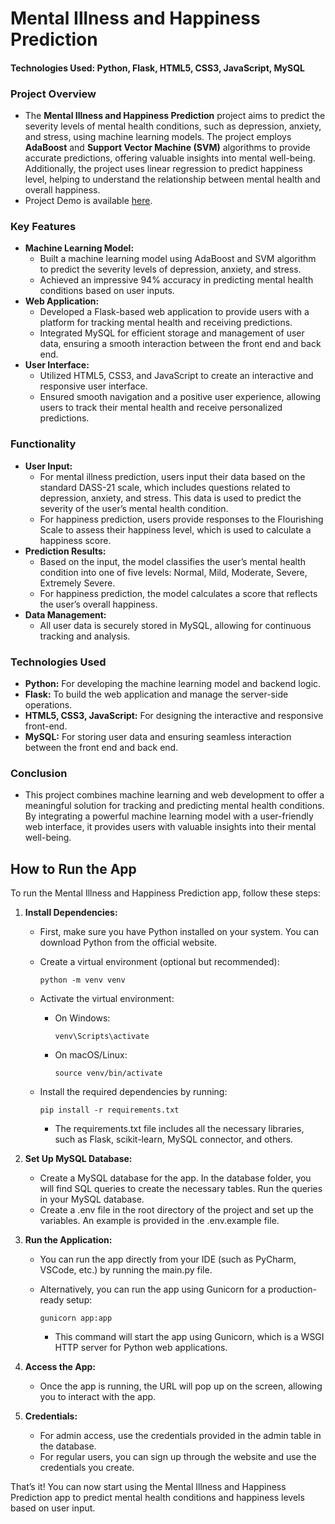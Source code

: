 # Mental Illness and Happiness Prediction

#### Technologies Used: Python, Flask, HTML5, CSS3, JavaScript, MySQL

### Project Overview

- The **Mental Illness and Happiness Prediction** project aims to predict the severity levels of mental health conditions, such as depression, anxiety, and stress, using machine learning models. The project employs **AdaBoost** and **Support Vector Machine (SVM)** algorithms to provide accurate predictions, offering valuable insights into mental well-being. Additionally, the project uses linear regression to predict happiness level, helping to understand the relationship between mental health and overall happiness.
- Project Demo is available [here](https://drive.google.com/file/d/1SBtCfBzXo0h1PzaLPApbVTBKBAZ8SjGC/view?usp=sharing).

### Key Features

- **Machine Learning Model:**
  - Built a machine learning model using AdaBoost and SVM algorithm to predict the severity levels of depression, anxiety, and stress.
  - Achieved an impressive 94% accuracy in predicting mental health conditions based on user inputs.
- **Web Application:**
  - Developed a Flask-based web application to provide users with a platform for tracking mental health and receiving predictions.
  - Integrated MySQL for efficient storage and management of user data, ensuring a smooth interaction between the front end and back end.
- **User Interface:**
  - Utilized HTML5, CSS3, and JavaScript to create an interactive and responsive user interface.
  - Ensured smooth navigation and a positive user experience, allowing users to track their mental health and receive personalized predictions.

### Functionality

- **User Input:**
  - For mental illness prediction, users input their data based on the standard DASS-21 scale, which includes questions related to depression, anxiety, and stress. This data is used to predict the severity of the user’s mental health condition.
  - For happiness prediction, users provide responses to the Flourishing Scale to assess their happiness level, which is used to calculate a happiness score.
- **Prediction Results:**
  - Based on the input, the model classifies the user’s mental health condition into one of five levels: Normal, Mild, Moderate, Severe, Extremely Severe.
  - For happiness prediction, the model calculates a score that reflects the user’s overall happiness.
- **Data Management:**
  - All user data is securely stored in MySQL, allowing for continuous tracking and analysis.

### Technologies Used

- **Python:** For developing the machine learning model and backend logic.
- **Flask:** To build the web application and manage the server-side operations.
- **HTML5, CSS3, JavaScript:** For designing the interactive and responsive front-end.
- **MySQL:** For storing user data and ensuring seamless interaction between the front end and back end.

### Conclusion

- This project combines machine learning and web development to offer a meaningful solution for tracking and predicting mental health conditions. By integrating a powerful machine learning model with a user-friendly web interface, it provides users with valuable insights into their mental well-being.

## How to Run the App

To run the Mental Illness and Happiness Prediction app, follow these steps:

1.  **Install Dependencies:**

    - First, make sure you have Python installed on your system. You can download Python from the official website.
    - Create a virtual environment (optional but recommended):

          python -m venv venv

    - Activate the virtual environment:

      - On Windows:

            venv\Scripts\activate

      - On macOS/Linux:

            source venv/bin/activate

    - Install the required dependencies by running:

          pip install -r requirements.txt

      - The requirements.txt file includes all the necessary libraries, such as Flask, scikit-learn, MySQL connector, and others.

2.  **Set Up MySQL Database:**

    - Create a MySQL database for the app. In the database folder, you will find SQL queries to create the necessary tables. Run the queries in your MySQL database.
    - Create a .env file in the root directory of the project and set up the variables. An example is provided in the .env.example file.

3.  **Run the Application:**

    - You can run the app directly from your IDE (such as PyCharm, VSCode, etc.) by running the main.py file.
    - Alternatively, you can run the app using Gunicorn for a production-ready setup:

          gunicorn app:app

      - This command will start the app using Gunicorn, which is a WSGI HTTP server for Python web applications.

4.  **Access the App:**

    - Once the app is running, the URL will pop up on the screen, allowing you to interact with the app.

5.  **Credentials:**

    - For admin access, use the credentials provided in the admin table in the database.
    - For regular users, you can sign up through the website and use the credentials you create.

That’s it! You can now start using the Mental Illness and Happiness Prediction app to predict mental health conditions and happiness levels based on user input.
